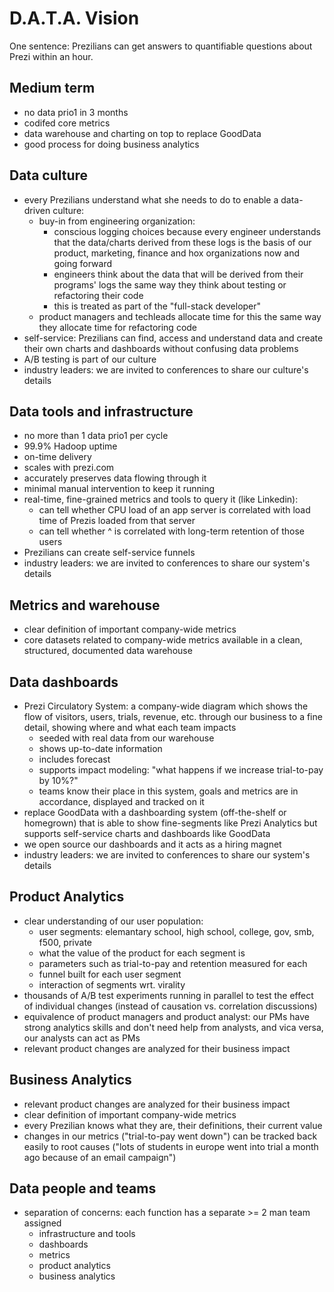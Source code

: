 D.A.T.A. Vision
===============

One sentence: Prezilians can get answers to quantifiable questions about Prezi within an hour.

Medium term
-----------
- no data prio1 in 3 months
- codifed core metrics
- data warehouse and charting on top to replace GoodData
- good process for doing business analytics

Data culture
------------
- every Prezilians understand what she needs to do to enable a data-driven culture:
    - buy-in from engineering organization:
        - conscious logging choices because every engineer understands that the data/charts derived from these logs is the basis of our product, marketing, finance and hox organizations now and going forward
        - engineers think about the data that will be derived from their programs' logs the same way they think about testing or refactoring their code
        - this is treated as part of the "full-stack developer"
    - product managers and techleads allocate time for this the same way they allocate time for refactoring code
- self-service: Prezilians can find, access and understand data and create their own charts and dashboards without confusing data problems
- A/B testing is part of our culture
- industry leaders: we are invited to conferences to share our culture's details

Data tools and infrastructure
-----------------------------
- no more than 1 data prio1 per cycle
- 99.9% Hadoop uptime
- on-time delivery
- scales with prezi.com
- accurately preserves data flowing through it
- minimal manual intervention to keep it running
- real-time, fine-grained metrics and tools to query it (like Linkedin):
    - can tell whether CPU load of an app server is correlated with load time of Prezis loaded from that server
    - can tell whether ^ is correlated with long-term retention of those users
- Prezilians can create self-service funnels
- industry leaders: we are invited to conferences to share our system's details

Metrics and warehouse
---------------------
- clear definition of important company-wide metrics
- core datasets related to company-wide metrics available in a clean, structured, documented data warehouse

Data dashboards
---------------
- Prezi Circulatory System: a company-wide diagram which shows the flow of visitors, users, trials, revenue, etc. through our business to a fine detail, showing where and what each team impacts
    - seeded with real data from our warehouse
    - shows up-to-date information
    - includes forecast
    - supports impact modeling: "what happens if we increase trial-to-pay by 10%?"
    - teams know their place in this system, goals and metrics are in accordance, displayed and tracked on it
- replace GoodData with a dashboarding system (off-the-shelf or homegrown) that is able to show fine-segments like Prezi Analytics but supports self-service charts and dashboards like GoodData
- we open source our dashboards and it acts as a hiring magnet
- industry leaders: we are invited to conferences to share our system's details


Product Analytics
-----------------
- clear understanding of our user population:
    - user segments: elemantary school, high school, college, gov, smb, f500, private
    - what the value of the product for each segment is
    - parameters such as trial-to-pay and retention measured for each
    - funnel built for each user segment
    - interaction of segments wrt. virality
- thousands of A/B test experiments running in parallel to test the effect of individual changes (instead of causation vs. correlation discussions)
- equivalence of product managers and product analyst: our PMs have strong analytics skills and don't need help from analysts, and vica versa, our analysts can act as PMs
- relevant product changes are analyzed for their business impact

Business Analytics
------------------
- relevant product changes are analyzed for their business impact
- clear definition of important company-wide metrics
- every Prezilian knows what they are, their definitions, their current value
- changes in our metrics ("trial-to-pay went down") can be tracked back easily to root causes ("lots of students in europe went into trial a month ago because of an email campaign")

Data people and teams
---------------------
- separation of concerns: each function has a separate >= 2 man team assigned
    - infrastructure and tools
    - dashboards
    - metrics
    - product analytics
    - business analytics
